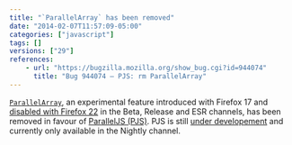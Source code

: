 ```yaml
---
title: "`ParallelArray` has been removed"
date: "2014-02-07T11:57:09-05:00"
categories: ["javascript"]
tags: []
versions: ["29"]
references:
    - url: "https://bugzilla.mozilla.org/show_bug.cgi?id=944074"
      title: "Bug 944074 – PJS: rm ParallelArray"
---
```

[`ParallelArray`](https://developer.mozilla.org/docs/Web/JavaScript/Reference/Global_Objects/ParallelArray), an experimental feature introduced with Firefox 17 and [disabled with Firefox 22](https://www.fxsitecompat.dev/en-CA/docs/2013/parallelarray-is-now-disabled-in-beta-release-and-esr/) in the Beta, Release and ESR channels, has been removed in favour of [ParallelJS (PJS)](http://smallcultfollowing.com/babysteps/blog/2013/10/29/pjs-roadmap/). PJS is still [under developement](https://bugzilla.mozilla.org/show_bug.cgi?id=801869) and currently only available in the Nightly channel.
